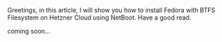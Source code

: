 Greetings, in this article, I will show you how to install Fedora with BTFS Filesystem on Hetzner Cloud using NetBoot. Have a good read.

coming soon...